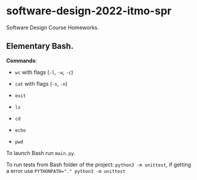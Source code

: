 # software-design-2022-itmo-spr
Software Design Course Homeworks.

## Elementary Bash.

**Commands**: 

* ```wc``` with flags (```-l```, ```-w```, ```-c```) 

* ```cat``` with flags (```-s```, ```-n```)

*  ```exit```

* ```ls```
 
* ```cd```

* ```echo```

* ```pwd```

To launch Bash run ```main.py```.

To run tests from Bash folder of the project: ```python3 -m unittest```, if getting a error use ```PYTHONPATH="." python3 -m unittest```

